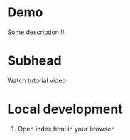 # Demo

Some description !!

# Subhead

Watch tutorial video

# Local development

1. Open index.html in your browser
